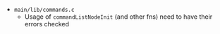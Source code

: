 - `main/lib/commands.c`
  - Usage of `commandListNodeInit` (and other fns) need to have their errors checked
